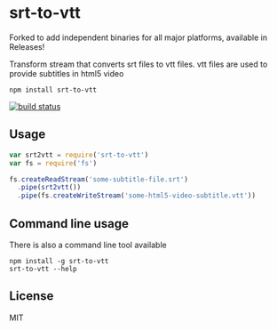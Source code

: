 # srt-to-vtt

Forked to add independent binaries for all major platforms, available in Releases!

Transform stream that converts srt files to vtt files.
vtt files are used to provide subtitles in html5 video

```
npm install srt-to-vtt
```

[![build status](http://img.shields.io/travis/mafintosh/srt-to-vtt.svg?style=flat)](http://travis-ci.org/mafintosh/srt-to-vtt)

## Usage

``` js
var srt2vtt = require('srt-to-vtt')
var fs = require('fs')

fs.createReadStream('some-subtitle-file.srt')
  .pipe(srt2vtt())
  .pipe(fs.createWriteStream('some-html5-video-subtitle.vtt'))
```

## Command line usage

There is also a command line tool available

```
npm install -g srt-to-vtt
srt-to-vtt --help
```

## License

MIT
